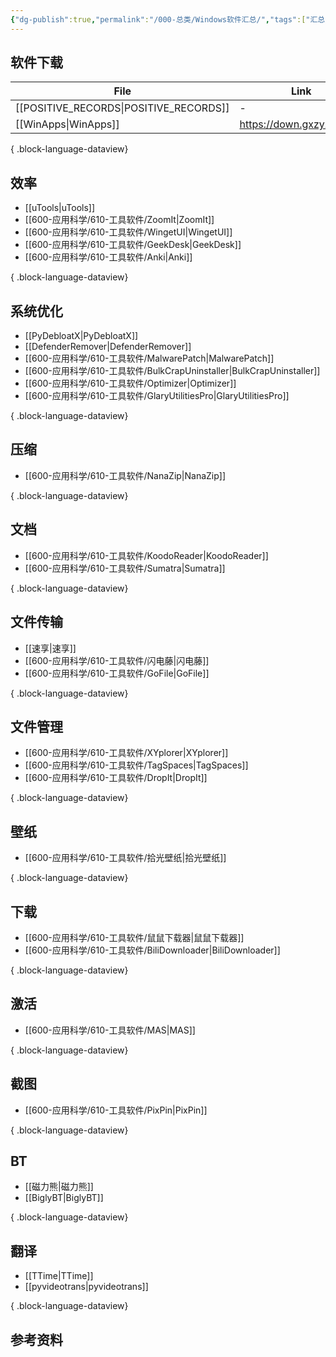 ```yaml
---
{"dg-publish":true,"permalink":"/000-总类/Windows软件汇总/","tags":["汇总/Windows"],"noteIcon":""}
---
```


## 软件下载
| File                                      | Link                     |
| ----------------------------------------- | ------------------------ |
| [[POSITIVE_RECORDS\|POSITIVE_RECORDS]] | \-                       |
| [[WinApps\|WinApps]]                   | https://down.gxzyzd.com/ |

{ .block-language-dataview}
## 效率
- [[uTools\|uTools]]
- [[600-应用科学/610-工具软件/ZoomIt\|ZoomIt]]
- [[600-应用科学/610-工具软件/WingetUI\|WingetUI]]
- [[600-应用科学/610-工具软件/GeekDesk\|GeekDesk]]
- [[600-应用科学/610-工具软件/Anki\|Anki]]

{ .block-language-dataview}
## 系统优化  
- [[PyDebloatX\|PyDebloatX]]
- [[DefenderRemover\|DefenderRemover]]
- [[600-应用科学/610-工具软件/MalwarePatch\|MalwarePatch]]
- [[600-应用科学/610-工具软件/BulkCrapUninstaller\|BulkCrapUninstaller]]
- [[600-应用科学/610-工具软件/Optimizer\|Optimizer]]
- [[600-应用科学/610-工具软件/GlaryUtilitiesPro\|GlaryUtilitiesPro]]

{ .block-language-dataview}

## 压缩
- [[600-应用科学/610-工具软件/NanaZip\|NanaZip]]

{ .block-language-dataview}
## 文档
- [[600-应用科学/610-工具软件/KoodoReader\|KoodoReader]]
- [[600-应用科学/610-工具软件/Sumatra\|Sumatra]]

{ .block-language-dataview}

## 文件传输
- [[速享\|速享]]
- [[600-应用科学/610-工具软件/闪电藤\|闪电藤]]
- [[600-应用科学/610-工具软件/GoFile\|GoFile]]

{ .block-language-dataview}
## 文件管理
- [[600-应用科学/610-工具软件/XYplorer\|XYplorer]]
- [[600-应用科学/610-工具软件/TagSpaces\|TagSpaces]]
- [[600-应用科学/610-工具软件/DropIt\|DropIt]]

{ .block-language-dataview}
## 壁纸
- [[600-应用科学/610-工具软件/拾光壁纸\|拾光壁纸]]

{ .block-language-dataview}
## 下载
- [[600-应用科学/610-工具软件/鼠鼠下载器\|鼠鼠下载器]]
- [[600-应用科学/610-工具软件/BiliDownloader\|BiliDownloader]]

{ .block-language-dataview}

## 激活
- [[600-应用科学/610-工具软件/MAS\|MAS]]

{ .block-language-dataview}


## 截图
- [[600-应用科学/610-工具软件/PixPin\|PixPin]]

{ .block-language-dataview}

## BT
- [[磁力熊\|磁力熊]]
- [[BiglyBT\|BiglyBT]]

{ .block-language-dataview}


## 翻译
- [[TTime\|TTime]]
- [[pyvideotrans\|pyvideotrans]]

{ .block-language-dataview}

## 参考资料